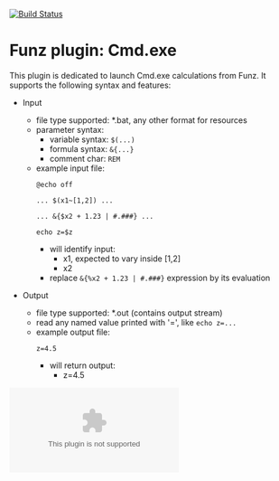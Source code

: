 [![Build Status](https://travis-ci.org/Funz/plugin-Cmd.exe.png)](https://travis-ci.org/Funz/plugin-Cmd.exe)

# Funz plugin: Cmd.exe

This plugin is dedicated to launch Cmd.exe calculations from Funz.
It supports the following syntax and features:

  * Input
    * file type supported: *.bat, any other format for resources
    * parameter syntax: 
      * variable syntax: `$(...)`
      * formula syntax: `&{...}`
      * comment char: `REM`
    * example input file:
        ```
        @echo off

        ... $(x1~[1,2]) ... 
        
        ... &{$x2 + 1.23 | #.###} ...

        echo z=$z
        ```
      * will identify input:
        * x1, expected to vary inside [1,2]
        * x2
      * replace `&{%x2 + 1.23 | #.###}` expression by its evaluation

  * Output
    * file type supported: *.out (contains output stream)
    * read any named value printed with '=', like `echo z=...`
    * example output file:
        ```
        z=4.5
        ```
        * will return output:
          * z=4.5 



![Analytics](https://ga-beacon.appspot.com/UA-109580-20/plugin-Cmd.exe)
